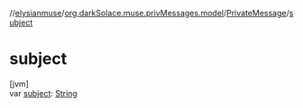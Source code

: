 //[elysianmuse](../../../index.md)/[org.darkSolace.muse.privMessages.model](../index.md)/[PrivateMessage](index.md)/[subject](subject.md)

# subject

[jvm]\
var [subject](subject.md): [String](https://kotlinlang.org/api/latest/jvm/stdlib/kotlin/-string/index.html)

